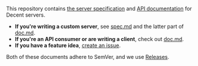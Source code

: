 This repository contains [the server specification](spec.md) and [API documentation](doc.md) for Decent servers.

* **If you're writing a custom server**, see [spec.md](spec.md) and the latter part of [doc.md](doc.md#api).
* **If you're an API consumer or are writing a client**, check out [doc.md](doc.md).
* **If you have a feature idea**, [create an issue](https://github.com/decent-chat/spec/issues/new).

Both of these documents adhere to SemVer, and we use [Releases](https://github.com/decent-chat/spec/releases).
